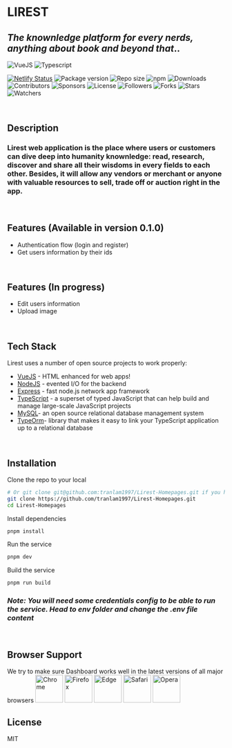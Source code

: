 # LIREST
## _The knownledge platform for every nerds, anything about book and beyond that_..

![VueJS](https://link.storjshare.io/s/jxk3g34pj6scf7pfhbojczi22wza/lirest-webapp-images/vue.png?wrap=0)
![Typescript](https://link.storjshare.io/s/judy4ney5nwuzk6nm7xdpza4aevq/lirest-webapp-images/typescript.png?wrap=0)

[![Netlify Status](https://api.netlify.com/api/v1/badges/46c00e86-c275-47a2-8a2a-ba72e0c39860/deploy-status)](https://app.netlify.com/sites/lirest/deploys)
![Package version](https://img.shields.io/github/package-json/v/tranlam1997/Lirest-Homepages)
![Repo size](https://img.shields.io/github/repo-size/tranlam1997/Lirest-Homepages)
![npm](https://img.shields.io/npm/v/npm)
![Downloads](https://img.shields.io/github/downloads/tranlam1997/Lirest-Homepages/total)
![Contributors](https://img.shields.io/github/contributors/tranlam1997/Lirest-Homepages)
![Sponsors](https://img.shields.io/github/sponsors/tranlam1997)
![License](https://img.shields.io/github/license/tranlam1997/Lirest-Homepages)
![Followers](https://img.shields.io/github/followers/tranlam1997?style=social)
![Forks](https://img.shields.io/github/forks/tranlam1997/Lirest-Homepages?style=social)
![Stars](https://img.shields.io/github/stars/tranlam1997/Lirest-Homepages?style=social)
![Watchers](https://img.shields.io/github/watchers/tranlam1997/Lirest-Homepages?style=social)

<br>

## Description
### Lirest web application is the place where users or customers can dive deep into humanity knownledge: read, research, discover and share all their wisdoms in every fields to each other. Besides, it will allow any vendors or merchant or anyone with valuable resources to sell, trade off or auction right in the app.
<br>

## Features (Available in version 0.1.0)
- Authentication flow (login and register)
- Get users information by their ids

<br>

## Features (In progress)
- Edit users information
- Upload image

<br>

## Tech Stack

Lirest uses a number of open source projects to work properly:

- [VueJS] - HTML enhanced for web apps!
- [NodeJS] - evented I/O for the backend
- [Express] - fast node.js network app framework
- [TypeScript] - a superset of typed JavaScript that can help build and manage large-scale JavaScript projects
- [MySQL]-  an open source relational database management system
- [TypeOrm]- library that makes it easy to link your TypeScript application up to a relational database

<br>

## Installation

Clone the repo to your local

```sh
# Or git clone git@github.com:tranlam1997/Lirest-Homepages.git if you have SSH installed.
git clone https://github.com/tranlam1997/Lirest-Homepages.git
cd Lirest-Homepages
```
Install dependencies
```sh
pnpm install
```
Run the service
```sh
pnpm dev
```
Build the service
```sh
pnpm run build
```
### _Note: You will need some credentials config to be able to run the service. Head to **env** folder and change the **.env** file content_

<br>

## Browser Support
We try to make sure Dashboard works well in the latest versions of all major browsers
<img src="https://justboil.me/images/browsers-svg/chrome.svg" width="64" height="64" alt="Chrome"> <img src="https://justboil.me/images/browsers-svg/firefox.svg" width="64" height="64" alt="Firefox"> <img src="https://justboil.me/images/browsers-svg/edge.svg" width="64" height="64" alt="Edge"> <img src="https://justboil.me/images/browsers-svg/safari.svg" width="64" height="64" alt="Safari"> <img src="https://justboil.me/images/browsers-svg/opera.svg" width="64" height="64" alt="Opera">

## License

MIT

[//]: # (These are reference links used in the body of this note and get stripped out when the markdown processor does its job. There is no need to format nicely because it shouldn't be seen. Thanks SO - http://stackoverflow.com/questions/4823468/store-comments-in-markdown-syntax)

   [NodeJS]: <https://nodejs.org>
   [express]: <https://expressjs.com>
   [VueJS]: <https://vuejs.org/>
   [MySQL]: <https://www.mysql.com>
   [TypeOrm]: <https://typeorm.io>
   [TypeScript]: <https://www.typescriptlang.org>
